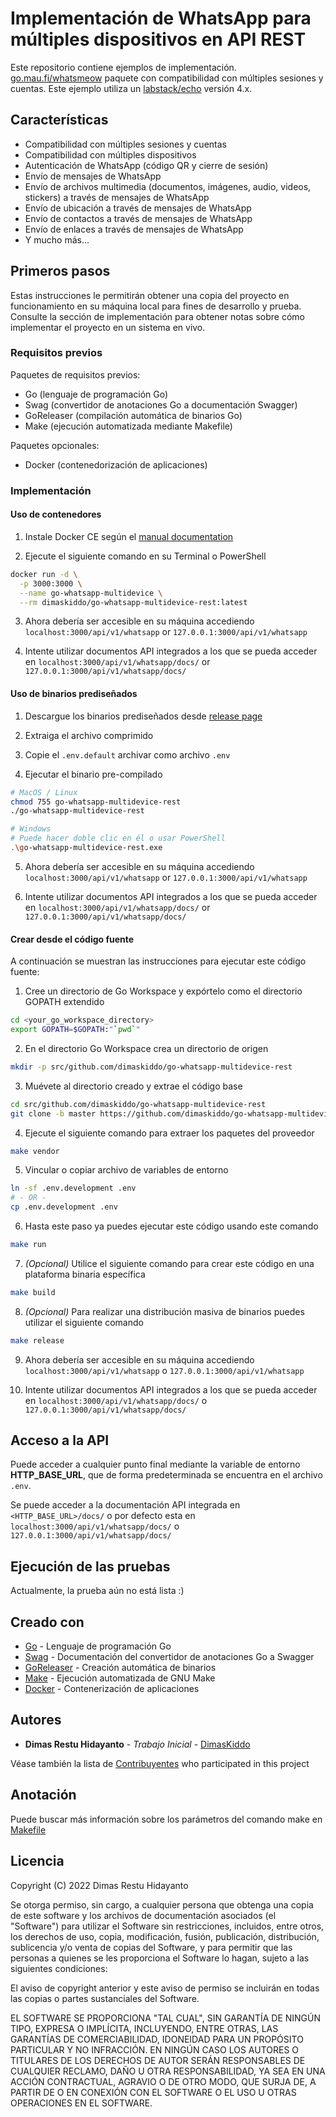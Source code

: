 # Implementación de WhatsApp para múltiples dispositivos en API REST

Este repositorio contiene ejemplos de implementación. [go.mau.fi/whatsmeow](https://go.mau.fi/whatsmeow/) paquete con compatibilidad con múltiples sesiones y cuentas. Este ejemplo utiliza un [labstack/echo](https://github.com/labstack/echo) versión 4.x.

## Características

- Compatibilidad con múltiples sesiones y cuentas
- Compatibilidad con múltiples dispositivos
- Autenticación de WhatsApp (código QR y cierre de sesión)
- Envío de mensajes de WhatsApp
- Envío de archivos multimedia (documentos, imágenes, audio, videos, stickers) a través de mensajes de WhatsApp
- Envío de ubicación a través de mensajes de WhatsApp
- Envío de contactos a través de mensajes de WhatsApp
- Envío de enlaces a través de mensajes de WhatsApp
- Y mucho más...

## Primeros pasos

Estas instrucciones le permitirán obtener una copia del proyecto en funcionamiento en su máquina local para fines de desarrollo y prueba.
Consulte la sección de implementación para obtener notas sobre cómo implementar el proyecto en un sistema en vivo.

### Requisitos previos

Paquetes de requisitos previos:
* Go (lenguaje de programación Go)
* Swag (convertidor de anotaciones Go a documentación Swagger)
* GoReleaser (compilación automática de binarios Go)
* Make (ejecución automatizada mediante Makefile)

Paquetes opcionales:
* Docker (contenedorización de aplicaciones)

### Implementación

#### **Uso de contenedores**

1) Instale Docker CE según el [manual documentation](https://docs.docker.com/desktop/)

2) Ejecute el siguiente comando en su Terminal o PowerShell
```sh
docker run -d \
  -p 3000:3000 \
  --name go-whatsapp-multidevice \
  --rm dimaskiddo/go-whatsapp-multidevice-rest:latest
```

3) Ahora debería ser accesible en su máquina accediendo `localhost:3000/api/v1/whatsapp` or `127.0.0.1:3000/api/v1/whatsapp`

4) Intente utilizar documentos API integrados a los que se pueda acceder en `localhost:3000/api/v1/whatsapp/docs/` or `127.0.0.1:3000/api/v1/whatsapp/docs/`

#### **Uso de binarios prediseñados** 
1) Descargue los binarios prediseñados desde [release page](https://github.com/dimaskiddo/go-whatsapp-multidevice-rest/releases)

2) Extraiga el archivo comprimido

3) Copie el `.env.default` archivar como archivo `.env` 

4) Ejecutar el binario pre-compilado
```sh
# MacOS / Linux
chmod 755 go-whatsapp-multidevice-rest
./go-whatsapp-multidevice-rest

# Windows
# Puede hacer doble clic en él o usar PowerShell
.\go-whatsapp-multidevice-rest.exe
```

5) Ahora debería ser accesible en su máquina accediendo `localhost:3000/api/v1/whatsapp` or `127.0.0.1:3000/api/v1/whatsapp`

6) Intente utilizar documentos API integrados a los que se pueda acceder en `localhost:3000/api/v1/whatsapp/docs/` or `127.0.0.1:3000/api/v1/whatsapp/docs/`

#### **Crear desde el código fuente**

A continuación se muestran las instrucciones para ejecutar este código fuente:

1) Cree un directorio de Go Workspace y expórtelo como el directorio GOPATH extendido
```sh
cd <your_go_workspace_directory>
export GOPATH=$GOPATH:"`pwd`"
```

2) En el directorio Go Workspace crea un directorio de origen
```sh
mkdir -p src/github.com/dimaskiddo/go-whatsapp-multidevice-rest
```

3) Muévete al directorio creado y extrae el código base
```sh
cd src/github.com/dimaskiddo/go-whatsapp-multidevice-rest
git clone -b master https://github.com/dimaskiddo/go-whatsapp-multidevice-rest.git .
```

4) Ejecute el siguiente comando para extraer los paquetes del proveedor
```sh
make vendor
```

5) Vincular o copiar archivo de variables de entorno
```sh
ln -sf .env.development .env
# - OR -
cp .env.development .env
```

6) Hasta este paso ya puedes ejecutar este código usando este comando
```sh
make run
```

7) *(Opcional)* Utilice el siguiente comando para crear este código en una plataforma binaria específica
```sh
make build
```

8) *(Opcional)* Para realizar una distribución masiva de binarios puedes utilizar el siguiente comando
```sh
make release
```

9) Ahora debería ser accesible en su máquina accediendo `localhost:3000/api/v1/whatsapp` o `127.0.0.1:3000/api/v1/whatsapp`

10) Intente utilizar documentos API integrados a los que se pueda acceder en `localhost:3000/api/v1/whatsapp/docs/` o `127.0.0.1:3000/api/v1/whatsapp/docs/`

## Acceso a la API

Puede acceder a cualquier punto final mediante la variable de entorno **HTTP_BASE_URL**, que de forma predeterminada se encuentra en el archivo `.env`.

Se puede acceder a la documentación API integrada en `<HTTP_BASE_URL>/docs/` o por defecto esta en `localhost:3000/api/v1/whatsapp/docs/` o `127.0.0.1:3000/api/v1/whatsapp/docs/`

## Ejecución de las pruebas

Actualmente, la prueba aún no está lista :)

## Creado con

* [Go](https://golang.org/) - Lenguaje de programación Go
* [Swag](https://github.com/swaggo/swag) - Documentación del convertidor de anotaciones Go a Swagger
* [GoReleaser](https://github.com/goreleaser/goreleaser) - Creación automática de binarios
* [Make](https://www.gnu.org/software/make/) - Ejecución automatizada de GNU Make
* [Docker](https://www.docker.com/) - Contenerización de aplicaciones

## Autores

* **Dimas Restu Hidayanto** - *Trabajo Inicial* - [DimasKiddo](https://github.com/dimaskiddo)

Véase también la lista de [Contribuyentes](https://github.com/dimaskiddo/go-whatsapp-multidevice-rest/contributors) who participated in this project

## Anotación

Puede buscar más información sobre los parámetros del comando make en [Makefile](https://github.com/dimaskiddo/go-whatsapp-multidevice-rest/-/raw/master/Makefile)

## Licencia

Copyright (C) 2022 Dimas Restu Hidayanto

Se otorga permiso, sin cargo, a cualquier persona que obtenga una copia de este software y los archivos de documentación asociados (el "Software") para utilizar el Software sin restricciones, incluidos, entre otros, los derechos de uso, copia, modificación, fusión, publicación, distribución, sublicencia y/o venta de copias del Software, y para permitir que las personas a quienes se les proporciona el Software lo hagan, sujeto a las siguientes condiciones:

El aviso de copyright anterior y este aviso de permiso se incluirán en todas las copias o partes sustanciales del Software.

EL SOFTWARE SE PROPORCIONA "TAL CUAL", SIN GARANTÍA DE NINGÚN TIPO, EXPRESA O IMPLÍCITA, INCLUYENDO, ENTRE OTRAS, LAS GARANTÍAS DE COMERCIABILIDAD, IDONEIDAD PARA UN PROPÓSITO PARTICULAR Y NO INFRACCIÓN. EN NINGÚN CASO LOS AUTORES O TITULARES DE LOS DERECHOS DE AUTOR SERÁN RESPONSABLES DE CUALQUIER RECLAMO, DAÑO U OTRA RESPONSABILIDAD, YA SEA EN UNA ACCIÓN CONTRACTUAL, AGRAVIO O DE OTRO MODO, QUE SURJA DE, A PARTIR DE O EN CONEXIÓN CON EL SOFTWARE O EL USO U OTRAS OPERACIONES EN EL SOFTWARE.
